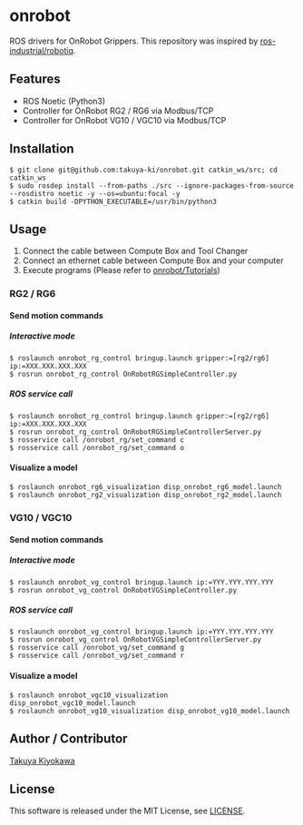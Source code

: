 # onrobot

ROS drivers for OnRobot Grippers.
This repository was inspired by [ros-industrial/robotiq](https://github.com/ros-industrial/robotiq).

## Features

- ROS Noetic (Python3)
- Controller for OnRobot RG2 / RG6 via Modbus/TCP
- Controller for OnRobot VG10 / VGC10 via Modbus/TCP

## Installation

	$ git clone git@github.com:takuya-ki/onrobot.git catkin_ws/src; cd catkin_ws
	$ sudo rosdep install --from-paths ./src --ignore-packages-from-source --rosdistro noetic -y --os=ubuntu:focal -y
	$ catkin build -DPYTHON_EXECUTABLE=/usr/bin/python3

## Usage

1. Connect the cable between Compute Box and Tool Changer
2. Connect an ethernet cable between Compute Box and your computer
3. Execute programs (Please refer to [onrobot/Tutorials](http://wiki.ros.org/onrobot/Tutorials))

### RG2 / RG6

#### Send motion commands
##### Interactive mode
    $ roslaunch onrobot_rg_control bringup.launch gripper:=[rg2/rg6] ip:=XXX.XXX.XXX.XXX
    $ rosrun onrobot_rg_control OnRobotRGSimpleController.py

##### ROS service call
    $ roslaunch onrobot_rg_control bringup.launch gripper:=[rg2/rg6] ip:=XXX.XXX.XXX.XXX
    $ rosrun onrobot_rg_control OnRobotRGSimpleControllerServer.py
    $ rosservice call /onrobot_rg/set_command c
    $ rosservice call /onrobot_rg/set_command o

#### Visualize a model
    $ roslaunch onrobot_rg6_visualization disp_onrobot_rg6_model.launch
    $ roslaunch onrobot_rg2_visualization disp_onrobot_rg2_model.launch

### VG10 / VGC10

#### Send motion commands
##### Interactive mode
    $ roslaunch onrobot_vg_control bringup.launch ip:=YYY.YYY.YYY.YYY
    $ rosrun onrobot_vg_control OnRobotVGSimpleController.py  

##### ROS service call
    $ roslaunch onrobot_vg_control bringup.launch ip:=YYY.YYY.YYY.YYY
    $ rosrun onrobot_vg_control OnRobotVGSimpleControllerServer.py  
    $ rosservice call /onrobot_vg/set_command g
    $ rosservice call /onrobot_vg/set_command r

#### Visualize a model
    $ roslaunch onrobot_vgc10_visualization disp_onrobot_vgc10_model.launch
    $ roslaunch onrobot_vg10_visualization disp_onrobot_vg10_model.launch

## Author / Contributor

[Takuya Kiyokawa](https://takuya-ki.github.io/)

## License

This software is released under the MIT License, see [LICENSE](./LICENSE).
